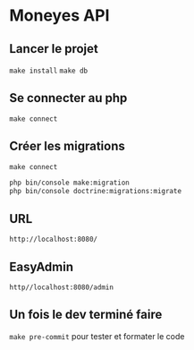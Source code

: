 # Moneyes API 
## Lancer le projet
`make install`
`make db`
## Se connecter au php
``make connect``
## Créer les migrations
``make connect``
```bash
php bin/console make:migration
php bin/console doctrine:migrations:migrate
```
## URL
``http://localhost:8080/``
## EasyAdmin
``http//localhost:8080/admin``
## Un fois le dev terminé faire
``make pre-commit``
pour tester et formater le code

